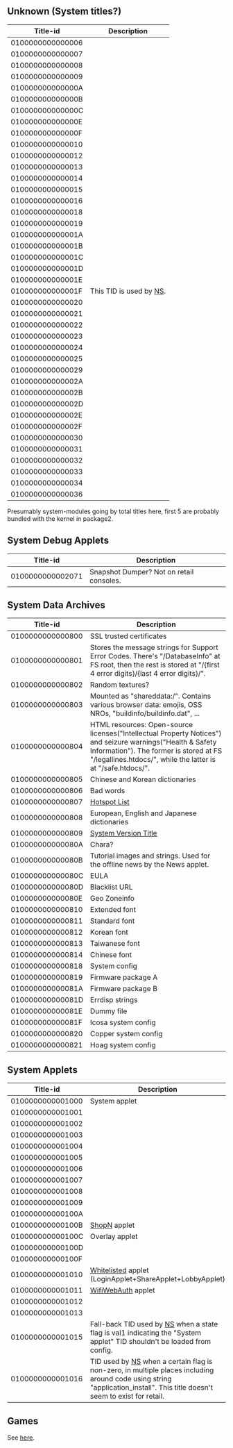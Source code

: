 ## Unknown (System titles?)

| Title-id         | Description                                            |
| ---------------- | ------------------------------------------------------ |
| 0100000000000006 |                                                        |
| 0100000000000007 |                                                        |
| 0100000000000008 |                                                        |
| 0100000000000009 |                                                        |
| 010000000000000A |                                                        |
| 010000000000000B |                                                        |
| 010000000000000C |                                                        |
| 010000000000000E |                                                        |
| 010000000000000F |                                                        |
| 0100000000000010 |                                                        |
| 0100000000000012 |                                                        |
| 0100000000000013 |                                                        |
| 0100000000000014 |                                                        |
| 0100000000000015 |                                                        |
| 0100000000000016 |                                                        |
| 0100000000000018 |                                                        |
| 0100000000000019 |                                                        |
| 010000000000001A |                                                        |
| 010000000000001B |                                                        |
| 010000000000001C |                                                        |
| 010000000000001D |                                                        |
| 010000000000001E |                                                        |
| 010000000000001F | This TID is used by [NS](NS%20Services.md "wikilink"). |
| 0100000000000020 |                                                        |
| 0100000000000021 |                                                        |
| 0100000000000022 |                                                        |
| 0100000000000023 |                                                        |
| 0100000000000024 |                                                        |
| 0100000000000025 |                                                        |
| 0100000000000029 |                                                        |
| 010000000000002A |                                                        |
| 010000000000002B |                                                        |
| 010000000000002D |                                                        |
| 010000000000002E |                                                        |
| 010000000000002F |                                                        |
| 0100000000000030 |                                                        |
| 0100000000000031 |                                                        |
| 0100000000000032 |                                                        |
| 0100000000000033 |                                                        |
| 0100000000000034 |                                                        |
| 0100000000000036 |                                                        |

Presumably system-modules going by total titles here, first 5 are
probably bundled with the kernel in package2.

## System Debug Applets

| Title-id         | Description                              |
| ---------------- | ---------------------------------------- |
| 0100000000002071 | Snapshot Dumper? Not on retail consoles. |

## System Data Archives

| Title-id         | Description                                                                                                                                                                                                          |
| ---------------- | -------------------------------------------------------------------------------------------------------------------------------------------------------------------------------------------------------------------- |
| 0100000000000800 | SSL trusted certificates                                                                                                                                                                                             |
| 0100000000000801 | Stores the message strings for Support Error Codes. There's "/DatabaseInfo" at FS root, then the rest is stored at "/{first 4 error digits}/{last 4 error digits}/".                                                 |
| 0100000000000802 | Random textures?                                                                                                                                                                                                     |
| 0100000000000803 | Mounted as "shareddata:/". Contains various browser data: emojis, OSS NROs, "buildinfo/buildinfo.dat", ...                                                                                                           |
| 0100000000000804 | HTML resources: Open-source licenses("Intellectual Property Notices") and seizure warnings("Health & Safety Information"). The former is stored at FS "/legallines.htdocs/", while the latter is at "/safe.htdocs/". |
| 0100000000000805 | Chinese and Korean dictionaries                                                                                                                                                                                      |
| 0100000000000806 | Bad words                                                                                                                                                                                                            |
| 0100000000000807 | [Hotspot List](Hotspot%20List.md "wikilink")                                                                                                                                                                         |
| 0100000000000808 | European, English and Japanese dictionaries                                                                                                                                                                          |
| 0100000000000809 | [System Version Title](System%20Version%20Title.md "wikilink")                                                                                                                                                       |
| 010000000000080A | Chara?                                                                                                                                                                                                               |
| 010000000000080B | Tutorial images and strings. Used for the offline news by the News applet.                                                                                                                                           |
| 010000000000080C | EULA                                                                                                                                                                                                                 |
| 010000000000080D | Blacklist URL                                                                                                                                                                                                        |
| 010000000000080E | Geo Zoneinfo                                                                                                                                                                                                         |
| 0100000000000810 | Extended font                                                                                                                                                                                                        |
| 0100000000000811 | Standard font                                                                                                                                                                                                        |
| 0100000000000812 | Korean font                                                                                                                                                                                                          |
| 0100000000000813 | Taiwanese font                                                                                                                                                                                                       |
| 0100000000000814 | Chinese font                                                                                                                                                                                                         |
| 0100000000000818 | System config                                                                                                                                                                                                        |
| 0100000000000819 | Firmware package A                                                                                                                                                                                                   |
| 010000000000081A | Firmware package B                                                                                                                                                                                                   |
| 010000000000081D | Errdisp strings                                                                                                                                                                                                      |
| 010000000000081E | Dummy file                                                                                                                                                                                                           |
| 010000000000081F | Icosa system config                                                                                                                                                                                                  |
| 0100000000000820 | Copper system config                                                                                                                                                                                                 |
| 0100000000000821 | Hoag system config                                                                                                                                                                                                   |

## System Applets

| Title-id         | Description                                                                                                                                                                                               |
| ---------------- | --------------------------------------------------------------------------------------------------------------------------------------------------------------------------------------------------------- |
| 0100000000001000 | System applet                                                                                                                                                                                             |
| 0100000000001001 |                                                                                                                                                                                                           |
| 0100000000001002 |                                                                                                                                                                                                           |
| 0100000000001003 |                                                                                                                                                                                                           |
| 0100000000001004 |                                                                                                                                                                                                           |
| 0100000000001005 |                                                                                                                                                                                                           |
| 0100000000001006 |                                                                                                                                                                                                           |
| 0100000000001007 |                                                                                                                                                                                                           |
| 0100000000001008 |                                                                                                                                                                                                           |
| 0100000000001009 |                                                                                                                                                                                                           |
| 010000000000100A |                                                                                                                                                                                                           |
| 010000000000100B | [ShopN](Internet%20Browser.md "wikilink") applet                                                                                                                                                          |
| 010000000000100C | Overlay applet                                                                                                                                                                                            |
| 010000000000100D |                                                                                                                                                                                                           |
| 010000000000100F |                                                                                                                                                                                                           |
| 0100000000001010 | [Whitelisted](Internet%20Browser.md "wikilink") applet (LoginApplet+ShareApplet+LobbyApplet)                                                                                                              |
| 0100000000001011 | [WifiWebAuth](Internet%20Browser.md "wikilink") applet                                                                                                                                                    |
| 0100000000001012 |                                                                                                                                                                                                           |
| 0100000000001013 |                                                                                                                                                                                                           |
| 0100000000001015 | Fall-back TID used by [NS](NS%20Services.md "wikilink") when a state flag is val1 indicating the "System applet" TID shouldn't be loaded from config.                                                     |
| 0100000000001016 | TID used by [NS](NS%20Services.md "wikilink") when a certain flag is non-zero, in multiple places including around code using string "application\_install". This title doesn't seem to exist for retail. |

## Games

See [here](Title%20list%20Games.md "wikilink").
